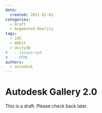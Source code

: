```yaml
---
date:
  created: 2021-02-01
categories:
  - Draft
  - Augmented Reality
tags:
  - iOS
  - ARKit
  - Unity3D
#   - Javascript
#   - HTML
authors:
  - autodesk
---
```


# Autodesk Gallery 2.0

This is a draft. Please check back later.

